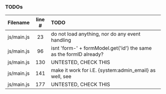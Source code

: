 ### TODOs
| Filename | line # | TODO
|:------|:------:|:------
| js/main.js | 23 | do not load anything, nor do any event handling
| js/main.js | 96 | isnt 'form-' + formModel.get('id') the same as the formID already?
| js/main.js | 130 | UNTESTED, CHECK THIS
| js/main.js | 141 | make it work for i.E. {system:admin_email} as well, see
| js/main.js | 177 | UNTESTED, CHECK THIS